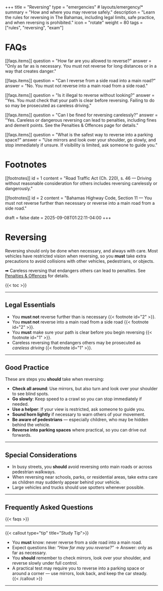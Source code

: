 +++
title = "Reversing"
type = "emergencies"           # layouts/emergency/*
summary = "How and where you may reverse safely."
description = "Learn the rules for reversing in The Bahamas, including legal limits, safe practice, and when reversing is prohibited."
icon = "rotate"
weight = 80
tags = ["rules", "reversing", "exam"]

# FAQs
[[faqs.items]]
question = "How far are you allowed to reverse?"
answer = "Only as far as is necessary. You must not reverse for long distances or in a way that creates danger."

[[faqs.items]]
question = "Can I reverse from a side road into a main road?"
answer = "No. You must not reverse into a main road from a side road."

[[faqs.items]]
question = "Is it illegal to reverse without looking?"
answer = "Yes. You must check that your path is clear before reversing. Failing to do so may be prosecuted as careless driving."

[[faqs.items]]
question = "Can I be fined for reversing carelessly?"
answer = "Yes. Careless or dangerous reversing can lead to penalties, including fines and demerit points. See the Penalties & Offences page for details."

[[faqs.items]]
question = "What is the safest way to reverse into a parking space?"
answer = "Use mirrors and look over your shoulder, go slowly, and stop immediately if unsure. If visibility is limited, ask someone to guide you."

# Footnotes
[[footnotes]]
id = 1
content = "Road Traffic Act (Ch. 220), s. 46 — Driving without reasonable consideration for others includes reversing carelessly or dangerously."

[[footnotes]]
id = 2
content = "Bahamas Highway Code, Section 11 — You must not reverse further than necessary or reverse into a main road from a side road."

draft = false
date = 2025-09-08T01:22:11-04:00
+++

# Reversing

Reversing should only be done when necessary, and always with care. Most vehicles have restricted vision when reversing, so you **must** take extra precautions to avoid collisions with other vehicles, pedestrians, or objects.  

➡ Careless reversing that endangers others can lead to penalties. See [Penalties & Offences](/law/penalties-offences/) for details.  

{{< toc >}}

---

## Legal Essentials

- You **must not** reverse further than is necessary {{< footnote id="2" >}}.  
- You **must not** reverse into a main road from a side road {{< footnote id="2" >}}.  
- You **must** make sure your path is clear before you begin reversing {{< footnote id="1" >}}.  
- Careless reversing that endangers others may be prosecuted as *careless driving* {{< footnote id="1" >}}.  

---

## Good Practice

These are steps you **should** take when reversing:

- **Check all around**: Use mirrors, but also turn and look over your shoulder to see blind spots.  
- **Go slowly**: Keep speed to a crawl so you can stop immediately if needed.  
- **Use a helper**: If your view is restricted, ask someone to guide you.  
- **Sound horn lightly** if necessary to warn others of your movement.  
- **Be aware of pedestrians** — especially children, who may be hidden behind the vehicle.  
- **Reverse into parking spaces** where practical, so you can drive out forwards.  

---

## Special Considerations

- In busy streets, you **should** avoid reversing onto main roads or across pedestrian walkways.  
- When reversing near schools, parks, or residential areas, take extra care as children may suddenly appear behind your vehicle.  
- Large vehicles and trucks should use spotters whenever possible.  

---

## Frequently Asked Questions

{{< faqs >}}

---

{{< callout type="tip" title="Study Tip">}}
- You **must** know: never reverse from a side road into a main road.  
- Expect questions like: *“How far may you reverse?”* → Answer: only as far as necessary.  
- You **should** remember to check mirrors, look over your shoulder, and reverse slowly under full control.  
- A practical test may require you to reverse into a parking space or around a corner — use mirrors, look back, and keep the car steady.  
{{< /callout >}}

---
